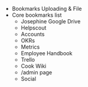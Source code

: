 - Bookmarks Uploading & File
- Core bookmarks list
    - Josephine Google Drive
    - Helpscout
    - Accounts
    - OKRs
    - Metrics
    - Employee Handbook
    - Trello
    - Cook Wiki
    - /admin page
    - Social
